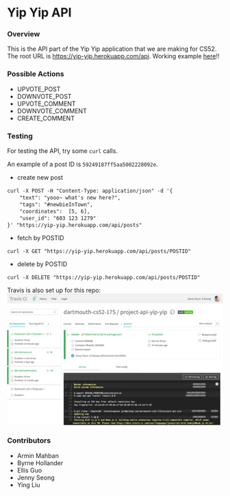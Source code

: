 # Yip Yip API

### Overview
This is the API part of the Yip Yip application that we are making for CS52. The root URL is https://yip-yip.herokuapp.com/api.
Working example [here](http://yip-yip.herokuapp.com/api/posts/?long=5.000001&lat=6.000001)!!

### Possible Actions
- UPVOTE_POST
- DOWNVOTE_POST
- UPVOTE_COMMENT
- DOWNVOTE_COMMENT
- CREATE_COMMENT

### Testing

For testing the API, try some `curl` calls.

An example of a post ID is `59249187ff5aa5002228092e`.

- create new post
```shell
curl -X POST -H "Content-Type: application/json" -d '{
    "text": "yooo~ what's new here?",
    "tags": "#newbieInTown",
    "coordinates":  [5, 6],
    "user_id": "603 123 1279"
}' "https://yip-yip.herokuapp.com/api/posts"
```

- fetch by POSTID
```shell
curl -X GET "https://yip-yip.herokuapp.com/api/posts/POSTID"
```

- delete by POSTID
```shell
curl -X DELETE "https://yip-yip.herokuapp.com/api/posts/POSTID"
```

Travis is also set up for this repo:
![Travis](img/Travis.png)

### Contributors
- Armin Mahban
- Byrne Hollander
- Ellis Guo
- Jenny Seong
- Ying Liu
